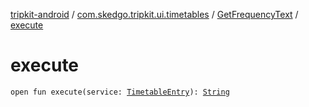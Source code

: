 [tripkit-android](../../index.md) / [com.skedgo.tripkit.ui.timetables](../index.md) / [GetFrequencyText](index.md) / [execute](./execute.md)

# execute

`open fun execute(service: `[`TimetableEntry`](../../com.skedgo.tripkit.ui.model/-timetable-entry/index.md)`): `[`String`](https://kotlinlang.org/api/latest/jvm/stdlib/kotlin/-string/index.html)